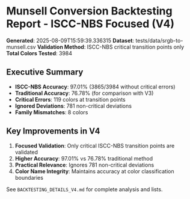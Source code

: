 # Munsell Conversion Backtesting Report - ISCC-NBS Focused (V4)

**Generated**: 2025-08-09T15:59:39.336315
**Dataset**: tests/data/srgb-to-munsell.csv
**Validation Method**: ISCC-NBS critical transition points only
**Total Colors Tested**: 3984

## Executive Summary

- **ISCC-NBS Accuracy**: 97.01% (3865/3984 without critical errors)
- **Traditional Accuracy**: 76.78% (for comparison with V3)
- **Critical Errors**: 119 colors at transition points
- **Ignored Deviations**: 781 non-critical deviations
- **Family Mismatches**: 8 colors

## Key Improvements in V4

1. **Focused Validation**: Only critical ISCC-NBS transition points are validated
2. **Higher Accuracy**: 97.01% vs 76.78% traditional method
3. **Practical Relevance**: Ignores 781 non-critical deviations
4. **Color Name Integrity**: Maintains accuracy at color classification boundaries

See `BACKTESTING_DETAILS_V4.md` for complete analysis and lists.
